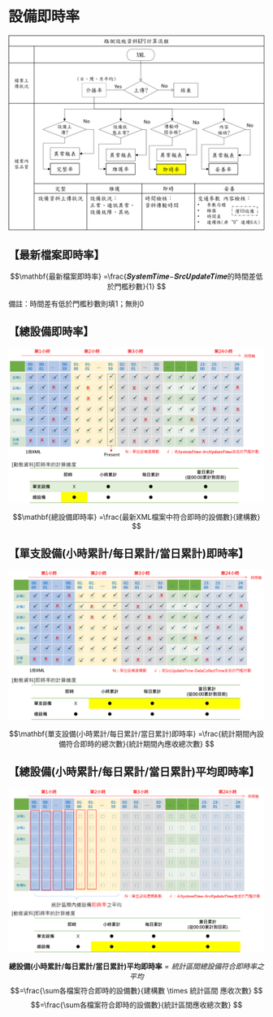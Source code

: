 # 設備即時率




     
     
   ![路側設施資料即時率KPI計算流程](https://github.com/trafficmotc/UploadInformation/blob/master/KPI/KPI%E8%A8%88%E7%AE%97%E6%B5%81%E7%A8%8B%E4%B9%8B%E5%8D%B3%E6%99%82%E7%8E%87.png)
     



## 【最新檔案即時率】

      
     

$$\mathbf{最新檔案即時率} =\frac{𝑺𝒚𝒔𝒕𝒆𝒎𝑻𝒊𝒎𝒆−𝑺𝒓𝒄𝑼𝒑𝒅𝒂𝒕𝒆𝑻𝒊𝒎𝒆的時間差低於門檻秒數}{1} $$

備註：時間差有低於門檻秒數則填1；無則0






## 【總設備即時率】

  
   ![總設備即時率](https://github.com/trafficmotc/UploadInformation/blob/master/KPI/%E7%B8%BD%E8%A8%AD%E5%82%99%E5%8D%B3%E6%99%82%E7%8E%87.png)
     
     
     

$$\mathbf{總設備即時率} =\frac{最新XML檔案中符合即時的設備數}{建構數} $$







## 【單支設備(小時累計/每日累計/當日累計)即時率】


  
   ![單支設備(小時累計/每日累計/當日累計)即時率](https://github.com/trafficmotc/UploadInformation/blob/master/KPI/%E5%96%AE%E6%94%AF%E8%A8%AD%E5%82%99%E5%8D%B3%E6%99%82%E7%8E%87.png)




 $$\mathbf{單支設備(小時累計/每日累計/當日累計)即時率} =\frac{統計期間內設備符合即時的總次數}{統計期間內應收總次數} $$






## 【總設備(小時累計/每日累計/當日累計)平均即時率】


  
   ![總設備(小時累計/每日累計/當日累計)平均即時率](https://github.com/trafficmotc/UploadInformation/blob/master/KPI/%E7%B8%BD%E8%A8%AD%E5%82%99%E5%B9%B3%E5%9D%87%E5%8D%B3%E6%99%82%E7%8E%87.png)




 $$\mathbf{總設備(小時累計/每日累計/當日累計)平均即時率} =統計區間總設備符合即時率之平均$$
 $$=\frac{\sum各檔案符合即時的設備數}{建構數 \times 統計區間 應收次數} $$
 $$=\frac{\sum各檔案符合即時的設備數}{統計區間應收總次數} $$
 

